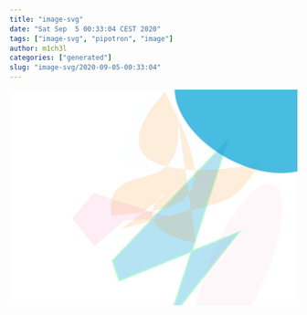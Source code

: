 ```yaml
---
title: "image-svg"
date: "Sat Sep  5 00:33:04 CEST 2020"
tags: ["image-svg", "pipotron", "image"]
author: m1ch3l
categories: ["generated"]
slug: "image-svg/2020-09-05-00:33:04"
---
```


![](image.svg)
